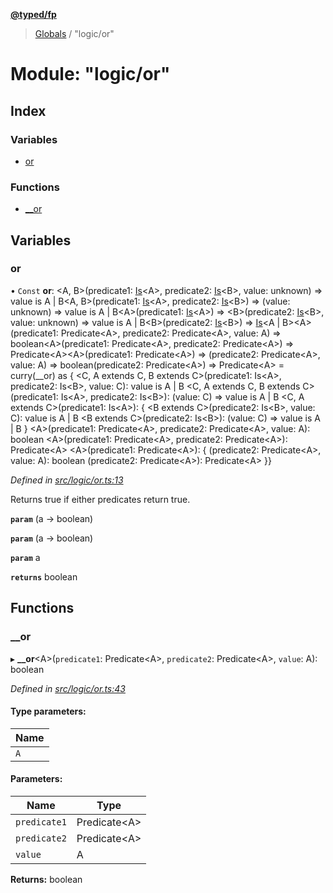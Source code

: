 **[@typed/fp](../README.md)**

> [Globals](../globals.md) / "logic/or"

# Module: "logic/or"

## Index

### Variables

* [or](_logic_or_.md#or)

### Functions

* [\_\_or](_logic_or_.md#__or)

## Variables

### or

• `Const` **or**: \<A, B>(predicate1: [Is](_logic_types_.md#is)\<A>, predicate2: [Is](_logic_types_.md#is)\<B>, value: unknown) => value is A \| B\<A, B>(predicate1: [Is](_logic_types_.md#is)\<A>, predicate2: [Is](_logic_types_.md#is)\<B>) => (value: unknown) => value is A \| B\<A>(predicate1: [Is](_logic_types_.md#is)\<A>) => \<B>(predicate2: [Is](_logic_types_.md#is)\<B>, value: unknown) => value is A \| B\<B>(predicate2: [Is](_logic_types_.md#is)\<B>) => [Is](_logic_types_.md#is)\<A \| B>\<A>(predicate1: Predicate\<A>, predicate2: Predicate\<A>, value: A) => boolean\<A>(predicate1: Predicate\<A>, predicate2: Predicate\<A>) => Predicate\<A>\<A>(predicate1: Predicate\<A>) => (predicate2: Predicate\<A>, value: A) => boolean(predicate2: Predicate\<A>) => Predicate\<A> = curry(\_\_or) as { \<C, A extends C, B extends C>(predicate1: Is\<A>, predicate2: Is\<B>, value: C): value is A \| B \<C, A extends C, B extends C>(predicate1: Is\<A>, predicate2: Is\<B>): (value: C) => value is A \| B \<C, A extends C>(predicate1: Is\<A>): { \<B extends C>(predicate2: Is\<B>, value: C): value is A \| B \<B extends C>(predicate2: Is\<B>): (value: C) => value is A \| B } \<A>(predicate1: Predicate\<A>, predicate2: Predicate\<A>, value: A): boolean \<A>(predicate1: Predicate\<A>, predicate2: Predicate\<A>): Predicate\<A> \<A>(predicate1: Predicate\<A>): { (predicate2: Predicate\<A>, value: A): boolean (predicate2: Predicate\<A>): Predicate\<A> }}

*Defined in [src/logic/or.ts:13](https://github.com/TylorS/typed-fp/blob/f129829/src/logic/or.ts#L13)*

Returns true if either predicates return true.

**`param`** (a -> boolean)

**`param`** (a -> boolean)

**`param`** a

**`returns`** boolean

## Functions

### \_\_or

▸ **__or**\<A>(`predicate1`: Predicate\<A>, `predicate2`: Predicate\<A>, `value`: A): boolean

*Defined in [src/logic/or.ts:43](https://github.com/TylorS/typed-fp/blob/f129829/src/logic/or.ts#L43)*

#### Type parameters:

Name |
------ |
`A` |

#### Parameters:

Name | Type |
------ | ------ |
`predicate1` | Predicate\<A> |
`predicate2` | Predicate\<A> |
`value` | A |

**Returns:** boolean
